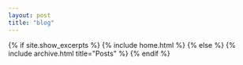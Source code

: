 ```yaml
---
layout: post
title: "blog"
---
```


{% if site.show_excerpts %}
  {% include home.html %}
{% else %}
  {% include archive.html title="Posts" %}
{% endif %}
